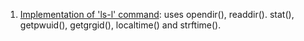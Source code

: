 1) [Implementation of 'ls-l' command](https://github.com/venkat1924/OS-CS235AI/blob/main/lab_1.c): uses opendir(), readdir(). stat(), getpwuid(), getgrgid(), localtime() and strftime().
